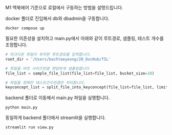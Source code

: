 M1 맥북에어 기준으로 로컬에서 구동하는 방법을 설명드립니다.

docker 폴더로 진입해서 db와 dbadmin을 구동합니다.
```shell
docker compose up
```

필요한 의존성을 설치하고 main.py에서 아래와 같이 루트경로, 샘플링, 테스트 개수를 조정합니다.
```python
# 마크다운 파일이 위치한 루트경로를 입력합니다.
root_dir = '/Users/bachtaeyeong/20_DocHub/TIL'

# 파일을 버킷 사이즈만큼 랜덤하게 샘플링합니다
file_list = sample_file_list(file_list=file_list, bucket_size=10)

# 파일을 정해진 테스트건수만큼만 처리합니다.
keyconcept_list = split_file_into_keyconcept(file_list=file_list, limit_file_count=10)
```

backend 폴더로 이동해서 main.py 파일을 실행합니다.
```shell
python main.py
```

동일하게 backend 폴더에서 streamlit을 실행합니다.
```shell
streamlit run view.py
```
